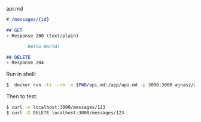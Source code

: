 api.md

```markdown
# /messages/{id}

## GET
+ Response 200 (text/plain)

        Hello World!

## DELETE
+ Response 204

```

Run in shell:

```sh
$  docker run -ti --rm -v $PWD/api.md:/app/api.md -p 3000:3000 ajnasz/api-mock
```

Then to test:

```sh
$ curl -v localhost:3000/messages/123
$ curl -X DELETE localhost:3000/messages/123
```

